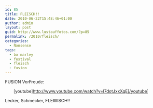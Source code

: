 ```yaml
---
id: 85
title: FLEISCH!!
date: 2010-06-22T15:48:46+01:00
author: admin
layout: post
guid: http://www.lustauffotos.com/?p=85
permalink: /2010/fleisch/
categories:
  - Nonsense
tags:
  - bo marley
  - festival
  - fleisch
  - fusion
---
```

FUSION VorFreude:

<p style="text-align: center;">
  [youtube]<a href="http://www.youtube.com/watch?v=l7dotJxxXqE[/youtube]">http://www.youtube.com/watch?v=l7dotJxxXqE[/youtube]</a>
</p>

Lecker, Schmecker, FLEIIIIISCH!!